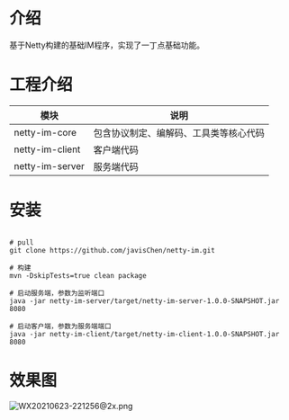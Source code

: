 # 介绍

基于Netty构建的基础IM程序，实现了一丁点基础功能。

# 工程介绍

|模块|说明|
| ---- | ---- |
|netty-im-core|包含协议制定、编解码、工具类等核心代码|
|netty-im-client|客户端代码|
|netty-im-server|服务端代码|

# 安装

```shell

# pull
git clone https://github.com/javisChen/netty-im.git

# 构建
mvn -DskipTests=true clean package

# 启动服务端，参数为监听端口
java -jar netty-im-server/target/netty-im-server-1.0.0-SNAPSHOT.jar 8080

# 启动客户端，参数为服务端端口
java -jar netty-im-client/target/netty-im-client-1.0.0-SNAPSHOT.jar 8080

```

# 效果图

![WX20210623-221256@2x.png](https://p3.toutiaoimg.com/origin/pgc-image/4edbd025433948ec86c5198e4c4d7821.png)

